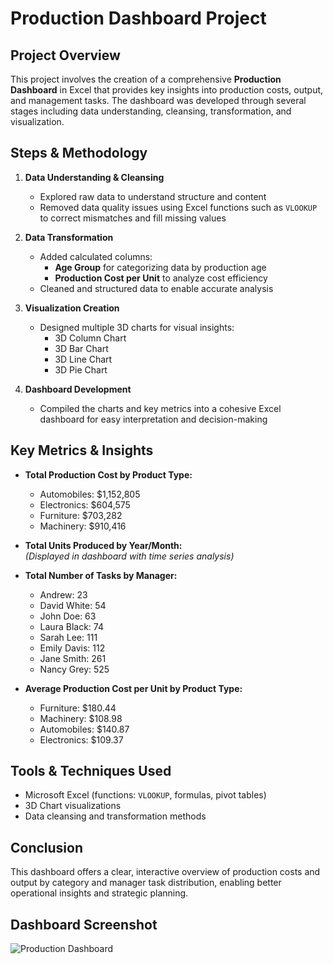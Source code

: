 # Production Dashboard Project

## Project Overview
This project involves the creation of a comprehensive **Production Dashboard** in Excel that provides key insights into production costs, output, and management tasks. The dashboard was developed through several stages including data understanding, cleansing, transformation, and visualization.

## Steps & Methodology

1. **Data Understanding & Cleansing**  
   - Explored raw data to understand structure and content  
   - Removed data quality issues using Excel functions such as `VLOOKUP` to correct mismatches and fill missing values  

2. **Data Transformation**  
   - Added calculated columns:  
     - **Age Group** for categorizing data by production age  
     - **Production Cost per Unit** to analyze cost efficiency  
   - Cleaned and structured data to enable accurate analysis  

3. **Visualization Creation**  
   - Designed multiple 3D charts for visual insights:  
     - 3D Column Chart  
     - 3D Bar Chart  
     - 3D Line Chart  
     - 3D Pie Chart  

4. **Dashboard Development**  
   - Compiled the charts and key metrics into a cohesive Excel dashboard for easy interpretation and decision-making  

## Key Metrics & Insights

- **Total Production Cost by Product Type:**  
  - Automobiles: $1,152,805  
  - Electronics: $604,575  
  - Furniture: $703,282  
  - Machinery: $910,416  

- **Total Units Produced by Year/Month:**  
  *(Displayed in dashboard with time series analysis)*  

- **Total Number of Tasks by Manager:**  
  - Andrew: 23  
  - David White: 54  
  - John Doe: 63  
  - Laura Black: 74  
  - Sarah Lee: 111  
  - Emily Davis: 112  
  - Jane Smith: 261  
  - Nancy Grey: 525  

- **Average Production Cost per Unit by Product Type:**  
  - Furniture: $180.44  
  - Machinery: $108.98  
  - Automobiles: $140.87  
  - Electronics: $109.37  

## Tools & Techniques Used
- Microsoft Excel (functions: `VLOOKUP`, formulas, pivot tables)  
- 3D Chart visualizations  
- Data cleansing and transformation methods  

## Conclusion
This dashboard offers a clear, interactive overview of production costs and output by category and manager task distribution, enabling better operational insights and strategic planning.

## Dashboard Screenshot

![Production Dashboard](<img width="922" height="655" alt="dashboard screenshot" src="https://github.com/user-attachments/assets/905b6adc-22d4-4c26-bd9f-7147554063e7" />
)

